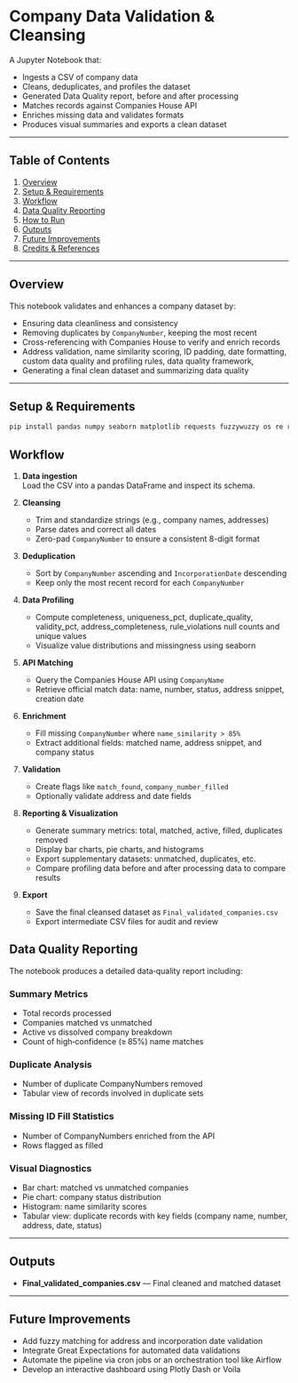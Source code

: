 # Company Data Validation & Cleansing

A Jupyter Notebook that:
- Ingests a CSV of company data  
- Cleans, deduplicates, and profiles the dataset 
- Generated Data Quality report, before and after processing 
- Matches records against Companies House API  
- Enriches missing data and validates formats  
- Produces visual summaries and exports a clean dataset

---

## Table of Contents

1. [Overview](#overview)  
2. [Setup & Requirements](#setup--requirements)  
3. [Workflow](#workflow)  
4. [Data Quality Reporting](#data-quality-reporting)  
5. [How to Run](#how-to-run)  
6. [Outputs](#outputs)  
7. [Future Improvements](#future-improvements)  
8. [Credits & References](#credits--references)

---

## Overview

This notebook validates and enhances a company dataset by:

- Ensuring data cleanliness and consistency  
- Removing duplicates by `CompanyNumber`, keeping the most recent  
- Cross-referencing with Companies House to verify and enrich records  
- Address validation, name similarity scoring, ID padding, date formatting, custom data quality and profiling rules, data quality framework,
- Generating a final clean dataset and summarizing data quality

---

## Setup & Requirements

```bash
pip install pandas numpy seaborn matplotlib requests fuzzywuzzy os re request time
````
## Workflow

1. **Data ingestion**  
   Load the CSV into a pandas DataFrame and inspect its schema.

2. **Cleansing**  
   - Trim and standardize strings (e.g., company names, addresses)  
   - Parse dates and correct all dates 
   - Zero-pad `CompanyNumber` to ensure a consistent 8-digit format

3. **Deduplication**  
   - Sort by `CompanyNumber` ascending and `IncorporationDate` descending  
   - Keep only the most recent record for each `CompanyNumber`

4. **Data Profiling**  
   - Compute completeness, uniqueness_pct, duplicate_quality, validity_pct, address_completeness, rule_violations null counts and unique values  
   - Visualize value distributions and missingness using seaborn

5. **API Matching**  
   - Query the Companies House API using `CompanyName`  
   - Retrieve official match data: name, number, status, address snippet, creation date

6. **Enrichment**  
   - Fill missing `CompanyNumber` where `name_similarity > 85%`  
   - Extract additional fields: matched name, address snippet, and company status

7. **Validation**  
   - Create flags like `match_found`, `company_number_filled`  
   - Optionally validate address and date fields

8. **Reporting & Visualization**  
   - Generate summary metrics: total, matched, active, filled, duplicates removed  
   - Display bar charts, pie charts, and histograms  
   - Export supplementary datasets: unmatched, duplicates, etc.
   - Compare profiling data before and after processing data to compare results

9. **Export**  
   - Save the final cleansed dataset as `Final_validated_companies.csv`  
   - Export intermediate CSV files for audit and review
## Data Quality Reporting

The notebook produces a detailed data‑quality report including:

### Summary Metrics
- Total records processed  
- Companies matched vs unmatched  
- Active vs dissolved company breakdown  
- Count of high‑confidence (≥ 85%) name matches  

### Duplicate Analysis
- Number of duplicate CompanyNumbers removed  
- Tabular view of records involved in duplicate sets  

### Missing ID Fill Statistics
- Number of CompanyNumbers enriched from the API  
- Rows flagged as filled  

### Visual Diagnostics
- Bar chart: matched vs unmatched companies  
- Pie chart: company status distribution  
- Histogram: name similarity scores  
- Tabular view: duplicate records with key fields (company name, number, address, date, status)  


---

## Outputs

- **Final_validated_companies.csv** — Final cleaned and matched dataset  

---

## Future Improvements

- Add fuzzy matching for address and incorporation date validation  
- Integrate Great Expectations for automated data validations  
- Automate the pipeline via cron jobs or an orchestration tool like Airflow  
- Develop an interactive dashboard using Plotly Dash or Voila  


